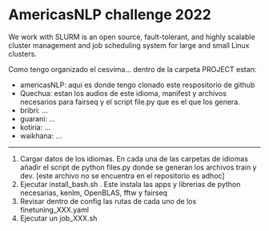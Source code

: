 # AmericasNLP challenge 2022

We work with SLURM is an open source, fault-tolerant, and highly scalable cluster management and job scheduling system for large and small Linux clusters. 

Como tengo organizado el cesvima... dentro de la carpeta PROJECT estan: 
- americasNLP: aqui es donde tengo clonado este respositorio de github
- Quechua: estan los audios de este idioma, manifest y archivos necesarios para fairseq y el script file.py que es el que los genera. 
- bribri: ...
- guarani: ...
- kotiria: ...
- waikhana: ...

------------------------------------------------------------------------------------------------------------

1. Cargar datos de los idiomas. En cada una de las carpetas de idiomas añadir el script de python files.py donde se generan los archivos train y dev. [este archivo no se encuentra en el repositorio es adhoc] 
2. Ejecutar install_bash.sh . Este instala las apps y librerias de python necesarias, kenlm, OpenBLAS, fftw y fairseq 
3. Revisar dentro de config las rutas de cada uno de los finetuning_XXX.yaml
4. Ejecutar un job_XXX.sh 

